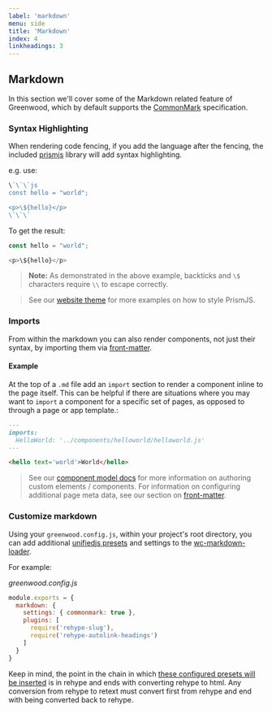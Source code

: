 ```yaml
---
label: 'markdown'
menu: side
title: 'Markdown'
index: 4
linkheadings: 3
---
```


## Markdown
In this section we'll cover some of the Markdown related feature of Greenwood, which by default supports the [CommonMark](https://commonmark.org/help/) specification.

### Syntax Highlighting
When rendering code fencing, if you add the language after the fencing, the included [prismjs](https://prismjs.com/) library will add syntax highlighting.

e.g. use:

````js
\`\`\`js
const hello = "world";

<p>\${hello}</p>
\`\`\`
````

To get the result:

```js
const hello = "world";

<p>\${hello}</p>
```

> **Note:** As demonstrated in the above example, backticks and `\$` characters require `\\` to escape correctly.

> See our [website theme](https://github.com/ProjectEvergreen/greenwood/blob/master/www/styles/page.css#L1) for more examples on how to style PrismJS.


### Imports
From within the markdown you can also render components, not just their syntax, by importing them via [front-matter](/docs/front-matter).

#### Example
At the top of a `.md` file add an `import` section to render a component inline to the page itself.  This can be helpful if there are situations where you may want to `import` a component for a specific set of pages, as opposed to through a page or app template.:

```md
---
imports:
  HelloWorld: '../components/helloworld/helloworld.js'
---

<hello text='world'>World</hello>
```

> See our [component model docs](/docs/component-model) for more information on authoring custom elements / components.  For information on configuring additional page meta data, see our section on [front-matter](/docs/front-matter/).

### Customize markdown
Using your `greenwood.config.js`, within your project's root directory, you can add additional [unifiedjs presets](https://github.com/unifiedjs/unified#preset) and settings to the [wc-markdown-loader](https://github.com/hutchgrant/wc-markdown-loader/blob/master/src/parser.js#L30).

For example:

*greenwood.config.js*
```js
module.exports = {
  markdown: {
    settings: { commonmark: true },
    plugins: [
      require('rehype-slug'),
      require('rehype-autolink-headings')
    ]
  }
}
```

Keep in mind, the point in the chain in which [these configured presets will be inserted](https://github.com/hutchgrant/wc-markdown-loader/blob/master/src/parser.js#L30) is in rehype and ends with converting rehype to html.  Any conversion from rehype to retext must convert first from rehype and end with being converted back to rehype. 
